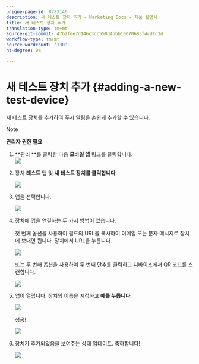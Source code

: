 ```yaml
---
unique-page-id: 8783146
description: 새 테스트 장치 추가 - Marketing Docs - 제품 설명서
title: 새 테스트 장치 추가
translation-type: tm+mt
source-git-commit: 47b2fee7d146c3dc558d4bbb10070683f4cdfd3d
workflow-type: tm+mt
source-wordcount: '130'
ht-degree: 0%

---
```



# 새 테스트 장치 추가 {#adding-a-new-test-device}

새 테스트 장치를 추가하여 푸시 알림을 손쉽게 추가할 수 있습니다.

>[!NOTE]
>
>**관리자 권한 필요**

1. **관리 **를 클릭한 다음 **모바일 앱** 링크를 클릭합니다.\
   ![](assets/image2015-7-9-14-3a33-3a12.png)

1. 장치 **테스트** 탭 및 **새 테스트 장치를 클릭합니다**.

   ![](assets/image2015-7-17-17-3a4-3a52.png)

1. 앱을 선택합니다.

   ![](assets/image2015-7-17-17-3a6-3a4.png)

1. 장치에 앱을 연결하는 두 가지 방법이 있습니다.

   첫 번째 옵션을 사용하여 필드의 URL을 복사하여 이메일 또는 문자 메시지로 장치에 보내면 됩니다. 장치에서 URL을 누릅니다.

   ![](assets/image2015-7-20-11-3a27-3a2.png)

   또는 두 번째 옵션을 사용하여 두 번째 단추를 클릭하고 디바이스에서 QR 코드를 스캔합니다.

   ![](assets/image2015-7-17-17-3a9-3a54.png)

1. 앱이 열립니다. 장치의 이름을 지정하고 **예를 누릅니다**.

   ![](assets/image2015-7-17-17-3a31-3a23.png)

   성공!

   ![](assets/image2015-7-17-17-3a33-3a5.png)

1. 장치가 추가되었음을 보여주는 상태 업데이트. 축하합니다!

   ![](assets/image2015-7-17-17-3a14-3a32.png)

